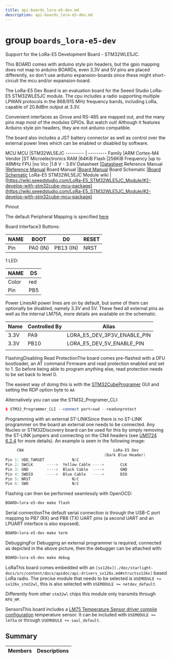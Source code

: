 ```yaml
---
title: api-boards_lora-e5-dev.md
description: api-boards_lora-e5-dev.md
---
```

# group `boards_lora-e5-dev` 

Support for the LoRa-E5 Development Board - STM32WLE5JC.

This BOARD comes with arduino style pin headers, but the gpio mapping does not map to arduino BOARDs, even 3.3V and 5V pins are placed differently, so don't use arduino expansion-boards since these might short-circuit the mcu and/or expansion-board.

The LoRa-E5 Dev Board is an evaluation board for the Seeed Studio LoRa-E5 STM32WLE5JC module. The cpu includes a radio supporting multiple LPWAN protocols in the 868/915 MHz frequency bands, including LoRa, capable of 20.8dBm output at 3.3V.

Convenient interfaces as Grove and RS-485 are mapped out, and the many pins map most of the modules GPIOs. But watch out! Although it features Arduino style pin headers, they are not arduino compatible.

The board also includes a JST battery connector as well as control over the external power lines which can be enabled or disabled by software.

MCU
MCU   |STM32WL5EJC
--------- | ---------
Family   |ARM Cortex-M4
Vendor   |ST Microelectronics
RAM   |64KiB
Flash   |256KiB
Frequency   |up to 48MHz
FPU   |no
Vcc   |1.8 V - 3.6V
Datasheet   |[Datasheet](https://files.seeedstudio.com/products/317990687/res/STM32WLE5JC%20Datasheet.pdf)
Reference Manual   |[Reference Manual](https://www.st.com/resource/en/reference_manual/rm0461-stm32wlex-advanced-armbased-32bit-mcus-with-subghz-radio-solution-stmicroelectronics.pdf)
Board Manual   |[Board Manual](https://www.st.com/resource/en/data_brief/nucleo-wl55jc.pdf)
Board Schematic   |[Board Schematic](https://files.seeedstudio.com/products/113990934/LoRa-E5%20Dev%20Board%20v1.0.pdf)
LoRa-E5 STM32WL5EJC Module wiki   |[https://wiki.seeedstudio.com/LoRa-E5_STM32WLE5JC_Module/#2-develop-with-stm32cube-mcu-package](https://wiki.seeedstudio.com/LoRa-E5_STM32WLE5JC_Module/#2-develop-with-stm32cube-mcu-package)

Pinout

The default Peripheral Mapping is specified [here](https://github.com/RIOT-OS/RIOT/blob/master/boards/lora-e5-dev/include/periph_conf.h)

Board Interface3 Buttons:

NAME   |BOOT   |D0   |RESET
--------- | --------- | --------- | ---------
Pin   |PA0 (IN)   |PB13 (IN)   |NRST

1 LED:

NAME   |D5
--------- | ---------
Color   |red
Pin   |PB5

Power LinesAll power lines are on by default, but some of them can optionally be disabled, namely 3.3V and 5V. These feed all external pins as well as the internal LM75A, more details are available on the schematic.

Name   |Controlled By   |Alias
--------- | --------- | ---------
3.3V   |PA9   |LORA_E5_DEV_3P3V_ENABLE_PIN
3.3V   |PB10   |LORA_E5_DEV_5V_ENABLE_PIN
||

FlashingDisabling Read ProtectionThe board comes pre-flashed with a DFU bootloader, an AT command Firmware and read protection enabled and set to 1. So before being able to program anything else, read protection needs to be set back to level 0.

The easiest way of doing this is with the [STM32CubeProgramer](https://www.st.com/en/development-tools/stm32cubeprog.html) GUI and setting the RDP option byte to `AA`

Alternatively you can use the STM32_Programer_CLI:

```cpp
$ STM32_Programmer_CLI --connect port=swd --readunprotect
```

Programming with an external ST-LINKSince there is no ST-LINK programmer on the board an external one needs to be connected. Any Nucleo or STM32Discovery board can be used for this by simply removing the ST-LINK jumpers and connecting on the CN4 headers (see [UM1724 6.2.4](https://www.st.com/resource/en/user_manual/um1724-stm32-nucleo64-boards-mb1136-stmicroelectronics.pdf) for more details). An example is seen in the following image:

```cpp
     CN4                                       LoRa-E5 Dev
                                           (Dark Blue Header)
Pin 1: VDD_TARGET            N/C
Pin 2: SWCLK      ---->  Yellow Cable ---->       CLK
Pin 3: GND        ---->  Black Cable  ---->       GND
Pin 4: SWDIO      ---->  Blue Cable   ---->       DIO
Pin 5: NRST                  N/C
Pin 6: SWO                   N/C
```

Flashing can then be performed seamlessly with OpenOCD:

```cpp
BOARD=lora-e5-dev make flash
```

Serial connectionThe default serial connection is through the USB-C port mapping to PB7 (RX) and PB6 (TX) UART pins (a second UART and an LPUART interface is also exposed).

```cpp
BOARD=lora-e5-dev make term
```

DebuggingFor Debugging an external programmer is required, connected as depicted in the above picture, then the debugger can be attached with:

```cpp
BOARD=lora-e5-dev make debug
```

LoRaThis board comes embedded with an `[sx126x](./doc/starlight-docs/src/content/docs/apidoc/api-drivers_sx126x.md#structsx126x)` based LoRa radio. The precise module that needs to be selected is `USEMODULE += sx126x_stm32wl`, this is also selected with `USEMODULE += netdev_default`.

Differently from other `stm32wl` chips this module only transmits through `RFO_HP`.

SensorsThis board includes a [LM75 Temperature Sensor driver compile configuration](./doc/starlight-docs/src/content/docs/apidoc/api-undefined.md#group__drivers__lm75) temperature sensor. It can be included with `USEMODULE += lm75a` or through `USEMODULE += saul_default`.

## Summary

 Members                        | Descriptions                                
--------------------------------|---------------------------------------------

